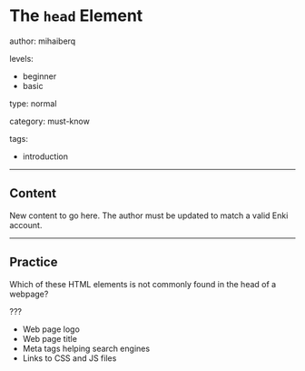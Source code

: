 # The `head` Element
author: mihaiberq

levels:
  - beginner
  - basic

type: normal

category: must-know

tags:
  - introduction

---
## Content


New content to go here. The author must be updated to match a valid Enki account.

---
## Practice

Which of these HTML elements is not commonly found in the head of a webpage?

???

* Web page logo
* Web page title
* Meta tags helping search engines
* Links to CSS and JS files
